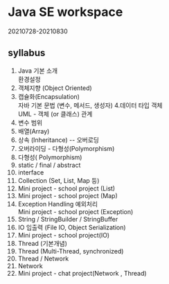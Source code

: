 # Java SE workspace
 20210728-20210830

## syllabus 
1. Java 기본 소개   
   환경설정 
2. 객체지향 (Object Oriented)
3. 캡슐화(Encapsulation)  
   자바 기본 문법 (변수, 메서드, 생성자)
4.데이터 타입 객체  
  UML - 객체 (or 클래스) 관계 
5. 변수 범위 
6. 배열(Array)
7. 상속 (Inheritance) -- 오버로딩
8. 오버라이딩 - 다형성(Polymorphism)
9. 다형성( Polymorphism)
10. static / final / abstract
11. interface
12. Collection (Set, List, Map 등)
13. Mini project - school project (List)
14. Mini project - school project (Map)
15. Exception Handling 예외처리  
    Mini project - school project (Exception)
16. String / StringBuilder / StringBuffer
17. IO 입출력 (File IO, Object Serialization)
18. Mini project - school project(IO)
19. Thread (기본개념) 
20. Thread (Multi-Thread, synchronized)
21. Thread / Network 
22. Network 
23. Mini project - chat project(Network , Thread)
